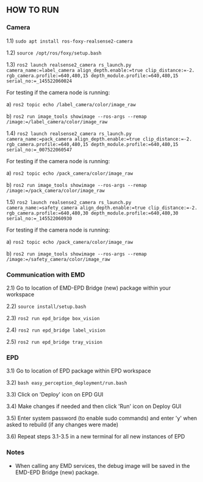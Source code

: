 ## **HOW TO RUN**

### Camera

1.1) ``sudo apt install ros-foxy-realsense2-camera``

1.2) ``source /opt/ros/foxy/setup.bash``

1.3) ``ros2 launch realsense2_camera rs_launch.py camera_name:=label_camera align_depth.enable:=true clip_distance:=-2. rgb_camera.profile:=640,480,15 depth_module.profile:=640,480,15 serial_no:=_145522060024``

For testing if the camera node is running:

a) ``ros2 topic echo /label_camera/color/image_raw``

b) ``ros2 run image_tools showimage --ros-args --remap /image:=/label_camera/color/image_raw``

1.4) ``ros2 launch realsense2_camera rs_launch.py camera_name:=pack_camera align_depth.enable:=true clip_distance:=-2. rgb_camera.profile:=640,480,15 depth_module.profile:=640,480,15 serial_no:=_007522060547``

For testing if the camera node is running:

a) ``ros2 topic echo /pack_camera/color/image_raw``

b) ``ros2 run image_tools showimage --ros-args --remap /image:=/pack_camera/color/image_raw``

1.5) ``ros2 launch realsense2_camera rs_launch.py camera_name:=safety_camera align_depth.enable:=true clip_distance:=-2. rgb_camera.profile:=640,480,30 depth_module.profile:=640,480,30 serial_no:=_145522060930``

For testing if the camera node is running:

a) ``ros2 topic echo /pack_camera/color/image_raw``

b) ``ros2 run image_tools showimage --ros-args --remap /image:=/safety_camera/color/image_raw``

### Communication with EMD

2.1) Go to location of EMD-EPD Bridge (new) package within your workspace

2.2) ``source install/setup.bash``

2.3) ``ros2 run epd_bridge box_vision``

2.4) ``ros2 run epd_bridge label_vision``

2.5) ``ros2 run epd_bridge tray_vision``

### EPD

3.1) Go to location of EPD package within EPD workspace

3.2) ``bash easy_perception_deployment/run.bash``

3.3) Click on 'Deploy' icon on EPD GUI

3.4) Make changes if needed and then click 'Run' icon on Deploy GUI

3.5) Enter system password (to enable sudo commands) and enter 'y' when asked to rebuild (if any changes were made)

3.6) Repeat steps 3.1-3.5 in a new terminal for all new instances of EPD

### Notes

- When calling any EMD services, the debug image will be saved in the EMD-EPD Bridge (new) package.
